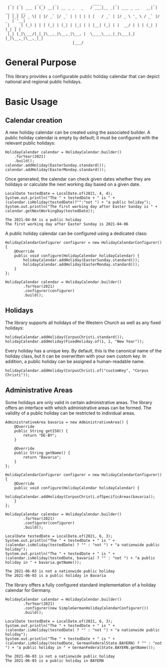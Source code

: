 ```
  _   _       _ _     _                ____      _                _            
 | | | | ___ | (_) __| | __ _ _   _   / ___|__ _| | ___ _ __   __| | __ _ _ __ 
 | |_| |/ _ \| | |/ _` |/ _` | | | | | |   / _` | |/ _ \ '_ \ / _` |/ _` | '__|
 |  _  | (_) | | | (_| | (_| | |_| | | |__| (_| | |  __/ | | | (_| | (_| | |   
 |_| |_|\___/|_|_|\__,_|\__,_|\__, |  \____\__,_|_|\___|_| |_|\__,_|\__,_|_|   
                              |___/                                            
```
# General Purpose
This library provides a configurable public holiday calendar that can depict national and regional public holidays.
# Basic Usage
## Calendar creation
A new holiday calendar can be created using the associated builder.
A public holiday calendar is empty by default; it must be configured with the relevant public holidays:
```
HolidayCalendar calendar = HolidayCalendar.builder()
    .forYear(2021)
    .build();
calendar.addHoliday(EasterSunday.standard());
calendar.addHoliday(EasterMonday.standard());
```
Once generated, the calendar can check given dates whether they are holidays or calculate the next working day based on a given date.
```
LocalDate testedDate = LocalDate.of(2021, 4, 4);
System.out.println("The " + testedDate + " is " + (calendar.isHoliday(testedDate)?"":"not ") + "a public holiday");
System.out.println("The first working day after Easter Sunday is " + calendar.getNextWorkingDay(testedDate));
```
```
The 2021-04-04 is a public holiday
The first working day after Easter Sunday is 2021-04-06
```
A public holiday calendar can be configured using a dedicated class:
```
HolidayCalendarConfigurer configurer = new HolidayCalendarConfigurer() {
    @Override
    public void configure(HolidayCalendar holidayCalendar) {
        holidayCalendar.addHoliday(EasterSunday.standard());
        holidayCalendar.addHoliday(EasterMonday.standard());
    }
};

HolidayCalendar calendar = HolidayCalendar.builder()
        .forYear(2021)
        .configurer(configurer)
        .build();
```
## Holidays
The library supports all holidays of the Western Church as well as any fixed holidays:
```
holidayCalendar.addHoliday(CorpusChristi.standard());
holidayCalendar.addHoliday(FixedHoliday.of(1, 1, "New Year"));
```
Every holiday has a unique key. By default, this is the canonical name of the holiday class, but it can be overwritten with your own custom key.
In addition, a public holiday can be assigned a human-readable name.
```
holidayCalendar.addHoliday(CorpusChristi.of("customKey", "Corpus Christi"));
```
## Administrative Areas
Some holidays are only valid in certain administrative areas. 
The library offers an interface with which administrative areas can be formed. 
The validity of a public holiday can be restricted to individual areas.
```
AdministrativeArea bavaria = new AdministrativeArea() {
    @Override
    public String getISO() {
        return "DE-BY";
    }

    @Override
    public String getName() {
        return "Bavaria";
    }
};
        
HolidayCalendarConfigurer configurer = new HolidayCalendarConfigurer() {
    @Override
    public void configure(HolidayCalendar holidayCalendar) {
       holidayCalendar.addHoliday(CorpusChristi.ofSpecificAreas(bavaria));
    }
};

HolidayCalendar calendar = HolidayCalendar.builder()
        .forYear(2021)
        .configurer(configurer)
        .build();

LocalDate testedDate = LocalDate.of(2021, 6, 3);
System.out.println("The " + testedDate + " is " + (calendar.isHoliday(testedDate) ? "" : "not ") + "a nationwide public holiday");
System.out.println("The " + testedDate + " is " + (calendar.isHoliday(testedDate, bavaria) ? "" : "not ") + "a public holiday in " + bavaria.getName());
```
```
The 2021-06-03 is not a nationwide public holiday
The 2021-06-03 is a public holiday in Bavaria
```
The library offers a fully configured standard implementation of a holiday calendar for Germany.
```
HolidayCalendar calendar = HolidayCalendar.builder()
        .forYear(2021)
        .configurer(new SimpleGermanHolidayCalendarConfigurer())
        .build();

LocalDate testedDate = LocalDate.of(2021, 6, 3);
System.out.println("The " + testedDate + " is " + (calendar.isHoliday(testedDate) ? "" : "not ") + "a nationwide public holiday");
System.out.println("The " + testedDate + " is " + (calendar.isHoliday(testedDate, GermanFederalState.BAYERN) ? "" : "not ") + "a public holiday in " + GermanFederalState.BAYERN.getName());
```
```
The 2021-06-03 is not a nationwide public holiday
The 2021-06-03 is a public holiday in BAYERN
```
